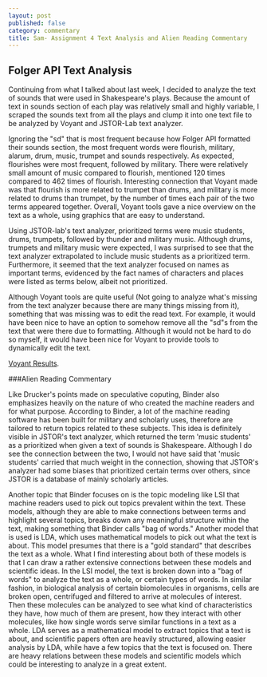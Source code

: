 ```yaml
---
layout: post
published: false
category: commentary
title: Sam- Assignment 4 Text Analysis and Alien Reading Commentary
---
```

## Folger API Text Analysis

Continuing from what I talked about last week, I decided to analyze the text of sounds that were used in Shakespeare's plays. Because the amount of text in sounds section of each play was relatively small and highly variable, I scraped the sounds text from all the plays and clump it into one text file to be analyzed by Voyant and JSTOR-Lab text analyzer.

Ignoring the "sd" that is most frequent because how Folger API formatted their sounds section, the most frequent words were flourish, military, alarum, drum, music, trumpet and sounds respectively. As expected, flourishes were most frequent, followed by military. There were relatively small amount of music compared to flourish, mentioned 120 times compared to 462 times of flourish. Interesting connection that Voyant made was that flourish is more related to trumpet than drums, and military is more related to drums than trumpet, by the number of times each pair of the two terms appeared together. Overall, Voyant tools gave a nice overview on the text as a whole, using graphics that are easy to understand.

Using JSTOR-lab's text analyzer, prioritized terms were music students, drums, trumpets, followed by thunder and military music. Although drums, trumpets and military music were expected, I was surprised to see that the text analyzer extrapolated to include music students as a prioritized term. Furthermore, it seemed that the text analyzer focused on names as important terms, evidenced by the fact names of characters and places were listed as terms below, albeit not prioritized.

Although Voyant tools are quite useful (Not going to analyze what's missing from the text analyzer because there are many things missing from it), something that was missing was to edit the read text. For example, it would have been nice to have an option to somehow remove all the "sd"s from the text that were there due to formatting. Although it would not be hard to do so myself, it would have been nice for Voyant to provide tools to dynamically edit the text.

[Voyant Results](http://voyant-tools.org/?corpus=3249498afaa263d0cdbc238488dca439). 

###Alien Reading Commentary

Like Drucker's points made on speculative coputing, Binder also emphasizes heavily on the nature of who created the machine readers and for what purpose. According to Binder, a lot of the machine reading software has been built for military and scholarly uses, therefore are tailored to return topics related to these subjects. This idea is definitely visible in JSTOR's text analyzer, which returned the term 'music students' as a prioritized when given a text of sounds is Shakespeare. Although I do see the connection between the two, I would not have said that 'music students' carried that much weight in the connection, showing that JSTOR's analyzer had some biases that prioritized certain terms over others, since JSTOR is a database of mainly scholarly articles.

Another topic that Binder focuses on is the topic modeling like LSI that machine readers used to pick out topics prevalent within the text. These models, although they are able to make connections between terms and highlight several topics, breaks down any meaningful structure within the text, making something that Binder calls "bag of words." Another model that is used is LDA, which uses mathematical models to pick out what the text is about. This model presumes that there is a "gold standard" that describes the text as a whole. What I find interesting about both of these models is that I can draw a rather extensive connections between these models and scientific ideas. In the LSI model, the text is broken down into a "bag of words" to analyze the text as a whole, or certain types of words. In similar fashion, in biological analysis of certain biomolecules in organisms, cells are broken open, centrifuged and filtered to arrive at molecules of interest. Then these molecules can be analyzed to see what kind of characteristics they have, how much of them are present, how they interact with other molecules, like how single words serve similar functions in a text as a whole. LDA serves as a mathematical model to extract topics that a text is about, and scientific papers often are heavily structured, allowing easier analysis by LDA, while have a few topics that the text is focused on. There are heavy relations between these models and scientific models which could be interesting to analyze in a great extent.

